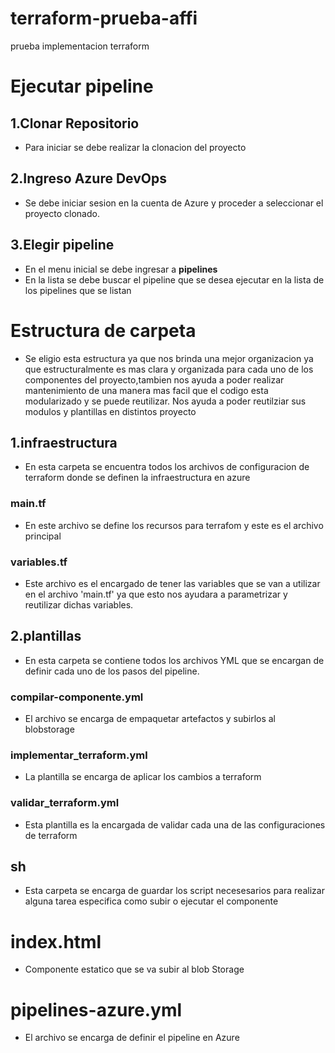 # terraform-prueba-affi
prueba implementacion terraform

# Ejecutar pipeline

## 1.Clonar Repositorio

* Para iniciar se debe realizar la clonacion del proyecto

## 2.Ingreso Azure DevOps

* Se debe iniciar sesion en la cuenta de Azure y proceder a seleccionar el proyecto clonado.

## 3.Elegir pipeline

* En el menu inicial se debe ingresar a **pipelines**
* En la lista se debe buscar el pipeline que se desea ejecutar en la lista de los pipelines que se listan


# Estructura de carpeta

* Se eligio esta estructura ya que nos brinda una mejor organizacion ya que estructuralmente es mas clara 
y organizada para cada uno de los componentes del proyecto,tambien nos ayuda a poder realizar mantenimiento de una manera 
mas facil que el codigo esta modularizado y se puede reutilizar.
Nos ayuda a poder reutilziar sus modulos y plantillas en distintos proyecto
  
## 1.infraestructura

* En esta carpeta se encuentra todos los archivos de configuracion de terraform donde se definen la infraestructura 
en azure

### main.tf

* En este archivo se define los recursos para terrafom y este es el archivo principal

### variables.tf

* Este archivo es el encargado de tener las variables que se van a utilizar en el archivo 'main.tf' ya que esto nos
ayudara a parametrizar y reutilizar dichas variables.

## 2.plantillas

* En esta carpeta se contiene todos los archivos YML que se encargan de definir cada uno de los pasos del pipeline.

### compilar-componente.yml

* El archivo se encarga de empaquetar artefactos y subirlos al blobstorage

### implementar_terraform.yml

* La plantilla se encarga de aplicar los cambios a terraform

### validar_terraform.yml

* Esta plantilla es la encargada de validar cada una de las configuraciones de terraform

## sh

* Esta carpeta se encarga de guardar los script necesesarios para realizar alguna tarea especifica como 
subir o ejecutar el componente

# index.html

* Componente estatico que se va subir al blob Storage 

# pipelines-azure.yml

* El archivo se encarga de definir el pipeline en Azure

